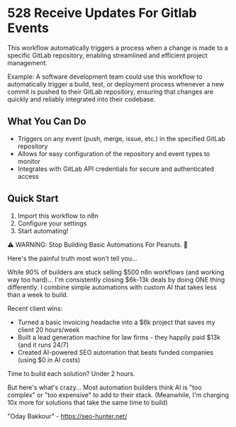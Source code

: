 # 528 Receive Updates For Gitlab Events

This workflow automatically triggers a process when a change is made to a specific GitLab repository, enabling streamlined and efficient project management.

Example: A software development team could use this workflow to automatically trigger a build, test, or deployment process whenever a new commit is pushed to their GitLab repository, ensuring that changes are quickly and reliably integrated into their codebase.

## What You Can Do
- Triggers on any event (push, merge, issue, etc.) in the specified GitLab repository
- Allows for easy configuration of the repository and event types to monitor
- Integrates with GitLab API credentials for secure and authenticated access

## Quick Start
1. Import this workflow to n8n
2. Configure your settings
3. Start automating!

⚠️ WARNING: Stop Building Basic Automations For Peanuts. 🚫

Here's the painful truth most won't tell you...

While 90% of builders are stuck selling $500 n8n workflows (and working way too hard)...
I'm consistently closing $6k-13k deals by doing ONE thing differently:
I combine simple automations with custom AI that takes less than a week to build.

Recent client wins:
* Turned a basic invoicing headache into a $6k project that saves my client 20 hours/week
* Built a lead generation machine for law firms - they happily paid $13k (and it runs 24/7)
* Created AI-powered SEO automation that beats funded companies (using $0 in AI costs)

Time to build each solution? Under 2 hours.

But here's what's crazy...
Most automation builders think AI is "too complex" or "too expensive" to add to their stack.
(Meanwhile, I'm charging 10x more for solutions that take the same time to build)

"Oday Bakkour" - https://seo-hunter.net/
